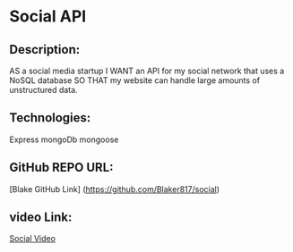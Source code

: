 # Social API


## Description:
AS a social media startup I WANT an API for my social network that uses a NoSQL database
SO THAT my website can handle large amounts of unstructured data.

## Technologies:
Express
mongoDb
mongoose

## GitHub REPO URL:
[Blake GitHub Link] (https://github.com/Blaker817/social)


## video Link:
[Social Video](https://drive.google.com/drive/folders/1ziVC9kY113IjLeTTc3KBmPgqL2XoR759?usp=sharing)
